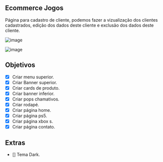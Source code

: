 ## Ecommerce Jogos
Página para cadastro de cliente, podemos fazer a vizualização dos clientes cadastrados, edição dos dados deste cliente e exclusão dos dados deste cliente.

![image](https://user-images.githubusercontent.com/53497771/221326976-58b9fcb4-800a-4722-a981-a80a8f30786e.png)

![image](https://user-images.githubusercontent.com/53497771/221326960-d41b40e5-ddc4-4dc7-b57b-79b7a7df42bc.png)

## Objetivos
- [X] Criar menu superior.
- [X] Criar Banner superior.
- [X] Criar cards de produto.
- [X] Criar banner inferior. 
- [X] Criar pops chamativos. 
- [X] Criar rodapé.
- [X] Criar página home.
- [X] Criar página ps5.
- [X] Criar página xbox s.
- [X] Criar página contato.

## Extras

- [] Tema Dark.


